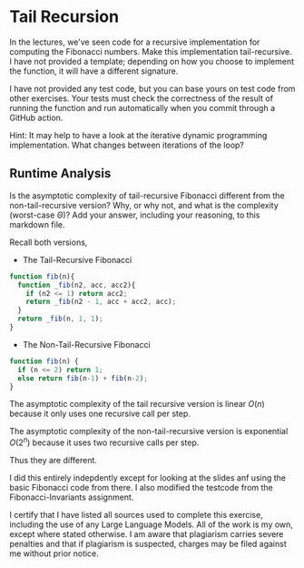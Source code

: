 # Tail Recursion

In the lectures, we've seen code for a recursive implementation for computing
the Fibonacci numbers. Make this implementation tail-recursive. I have not
provided a template; depending on how you choose to implement the function, it
will have a different signature.

I have not provided any test code, but you can base yours on test code from
other exercises. Your tests must check the correctness of the result of running
the function and run automatically when you commit through a GitHub action.

Hint: It may help to have a look at the iterative dynamic programming
implementation. What changes between iterations of the loop?

## Runtime Analysis

Is the asymptotic complexity of tail-recursive Fibonacci different from the
non-tail-recursive version? Why, or why not, and what is the complexity
(worst-case $\Theta$)? Add your answer, including your reasoning, to this
markdown file.

Recall both versions,
- The Tail-Recursive Fibonacci
```js
function fib(n){
  function _fib(n2, acc, acc2){
    if (n2 <= 1) return acc2;
    return _fib(n2 - 1, acc + acc2, acc);
  } 
  return _fib(n, 1, 1);
}
```
- The Non-Tail-Recursive Fibonacci
```js
function fib(n) {
  if (n <= 2) return 1;
  else return fib(n-1) + fib(n-2);
}
```
The asymptotic complexity of the tail recursive version is linear $O(n)$ because it only uses one recursive call per step.

The asymptotic complexity of the non-tail-recursive version is exponential $O(2^n)$ because it uses two recursive calls per step.

Thus they are different.

I did this entirely indepdently except for looking at the slides anf using the basic Fibonacci code from there. I also modified the testcode from the Fibonacci-Invariants assignment. 

I certify that I have listed all sources used to complete this exercise, including the use of any Large Language Models. All of the work is my own, except where stated otherwise. I am aware that plagiarism carries severe penalties and that if plagiarism is suspected, charges may be filed against me without prior notice.


